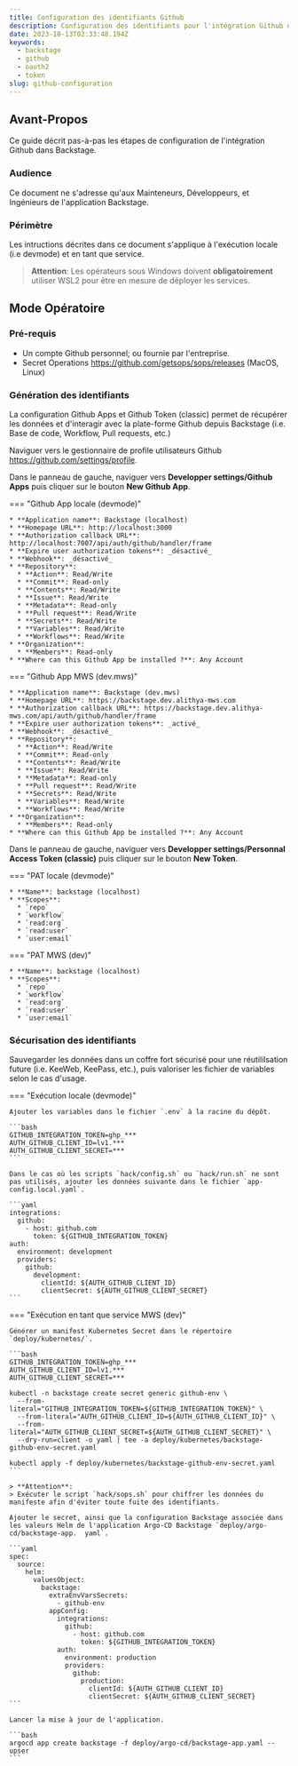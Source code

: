 ```yaml
---
title: Configuration des identifiants Github
description: Configuration des identifiants pour l'intégration Github dans Backstage
date: 2023-10-13T02:33:48.194Z
keywords:
  - backstage
  - github
  - oauth2
  - token
slug: github-configuration
---
```


## Avant-Propos

Ce guide décrit pas-à-pas les étapes de configuration de l'intégration Github dans Backstage.

### Audience

Ce document ne s'adresse qu'aux Mainteneurs, Développeurs, et Ingénieurs de l'application Backstage.

### Périmètre

Les intructions décrites dans ce document s'applique à l'exécution locale (i.e devmode) et en tant que service.

> **Attention**:
> Les opérateurs sous Windows doivent **obligatoirement** utiliser WSL2 pour être en mesure de déployer les services.

## Mode Opératoire

### Pré-requis

* Un compte Github personnel; ou fournie par l'entreprise.
* Secret Operations <https://github.com/getsops/sops/releases> (MacOS, Linux)

### Génération des identifiants

La configuration Github Apps et Github Token (classic) permet de récupérer les données et d'interagir avec la plate-forme Github depuis Backstage (i.e. Base de code, Workflow, Pull requests, etc.)

Naviguer vers le gestionnaire de profile utilisateurs Github <https://github.com/settings/profile>.

Dans le panneau de gauche, naviguer vers **Developper settings/Github Apps** puis cliquer sur le bouton **New Github App**.

=== "Github App locale (devmode)"

    * **Application name**: Backstage (localhost)
    * **Homepage URL**: http://localhost:3000
    * **Authorization callback URL**: http://localhost:7007/api/auth/github/handler/frame
    * **Expire user authorization tokens**: _désactivé_
    * **Webhook**: _désactivé_
    * **Repository**:
      * **Action**: Read/Write
      * **Commit**: Read-only
      * **Contents**: Read/Write
      * **Issue**: Read/Write
      * **Metadata**: Read-only
      * **Pull request**: Read/Write
      * **Secrets**: Read/Write
      * **Variables**: Read/Write
      * **Workflows**: Read/Write
    * **Organization**:
      * **Members**: Read-only
    * **Where can this Github App be installed ?**: Any Account

=== "Github App MWS (dev.mws)"

    * **Application name**: Backstage (dev.mws)
    * **Homepage URL**: https://backstage.dev.alithya-mws.com
    * **Authorization callback URL**: https://backstage.dev.alithya-mws.com/api/auth/github/handler/frame
    * **Expire user authorization tokens**: _activé_
    * **Webhook**: _désactivé_
    * **Repository**:
      * **Action**: Read/Write
      * **Commit**: Read-only
      * **Contents**: Read/Write
      * **Issue**: Read/Write
      * **Metadata**: Read-only
      * **Pull request**: Read/Write
      * **Secrets**: Read/Write
      * **Variables**: Read/Write
      * **Workflows**: Read/Write
    * **Organization**:
      * **Members**: Read-only
    * **Where can this Github App be installed ?**: Any Account

Dans le panneau de gauche, naviguer vers **Developper settings/Personnal Access Token (classic)** puis cliquer sur le bouton **New Token**.

=== "PAT locale (devmode)"

    * **Name**: backstage (localhost)
    * **Scopes**:
      * `repo`
      * `workflow`
      * `read:org`
      * `read:user`
      * `user:email`

=== "PAT MWS (dev)"

    * **Name**: backstage (localhost)
    * **Scopes**:
      * `repo`
      * `workflow`
      * `read:org`
      * `read:user`
      * `user:email`

### Sécurisation des identifiants

Sauvegarder les données dans un coffre fort sécurisé pour une réutililsation future (i.e. KeeWeb, KeePass, etc.), puis valoriser les fichier de variables selon le cas d'usage.

=== "Exécution locale (devmode)"

    Ajouter les variables dans le fichier `.env` à la racine du dépôt.

    ```bash
    GITHUB_INTEGRATION_TOKEN=ghp_***
    AUTH_GITHUB_CLIENT_ID=lv1.***
    AUTH_GITHUB_CLIENT_SECRET=***
    ```

    Dans le cas où les scripts `hack/config.sh` ou `hack/run.sh` ne sont pas utilisés, ajouter les données suivante dans le fichier `app-config.local.yaml`.

    ```yaml
    integrations:
      github:
        - host: github.com
          token: ${GITHUB_INTEGRATION_TOKEN}
    auth:
      environment: development
      providers:
        github:
          development:
            clientId: ${AUTH_GITHUB_CLIENT_ID}
            clientSecret: ${AUTH_GITHUB_CLIENT_SECRET}
    ```

=== "Exécution en tant que service MWS (dev)"

    Générer un manifest Kubernetes Secret dans le répertoire `deploy/kubernetes/`.

    ```bash
    GITHUB_INTEGRATION_TOKEN=ghp_***
    AUTH_GITHUB_CLIENT_ID=lv1.***
    AUTH_GITHUB_CLIENT_SECRET=***

    kubectl -n backstage create secret generic github-env \
      --from-literal="GITHUB_INTEGRATION_TOKEN=${GITHUB_INTEGRATION_TOKEN}" \
      --from-literal="AUTH_GITHUB_CLIENT_ID=${AUTH_GITHUB_CLIENT_ID}" \
      --from-literal="AUTH_GITHUB_CLIENT_SECRET=${AUTH_GITHUB_CLIENT_SECRET}" \
      --dry-run=client -o yaml | tee -a deploy/kubernetes/backstage-github-env-secret.yaml

    kubectl apply -f deploy/kubernetes/backstage-github-env-secret.yaml
    ```

    > **Attention**:
    > Exécuter le script `hack/sops.sh` pour chiffrer les données du manifeste afin d'éviter toute fuite des identifiants.

    Ajouter le secret, ainsi que la configuration Backstage associée dans les valeurs Helm de l'application Argo-CD Backstage `deploy/argo-cd/backstage-app.  yaml`.

    ```yaml
    spec:
      source:
        helm:
          valuesObject:
            backstage:
              extraEnvVarsSecrets:
                - github-env
              appConfig:
                integrations:
                  github:
                    - host: github.com
                      token: ${GITHUB_INTEGRATION_TOKEN}
                auth:
                  environment: production
                  providers:
                    github:
                      production:
                        clientId: ${AUTH_GITHUB_CLIENT_ID}
                        clientSecret: ${AUTH_GITHUB_CLIENT_SECRET}
    ```

    Lancer la mise à jour de l'application.

    ```bash
    argocd app create backstage -f deploy/argo-cd/backstage-app.yaml --upser
    ```
